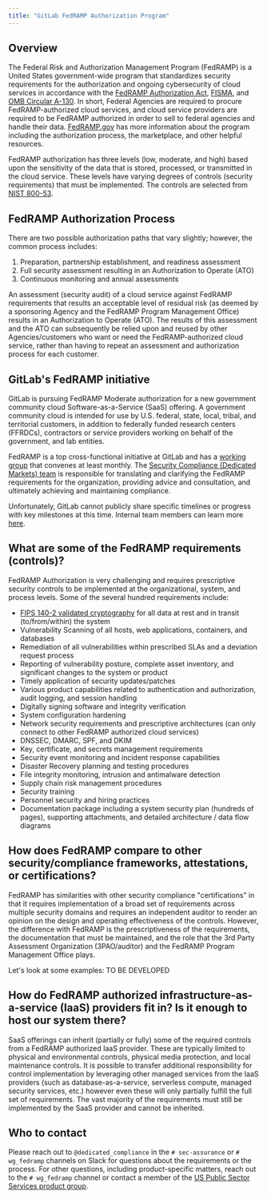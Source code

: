 ```yaml
---
title: "GitLab FedRAMP Authorization Program"
---
```


## Overview

The Federal Risk and Authorization Management Program (FedRAMP) is a United States government-wide program that standardizes security requirements for the authorization and ongoing cybersecurity of cloud services in accordance with the [FedRAMP Authorization Act](https://www.congress.gov/117/bills/hr7776/BILLS-117hr7776enr.pdf#page=1055), [FISMA](https://www.congress.gov/bill/113th-congress/senate-bill/2521), and [OMB Circular A-130](https://www.cio.gov/policies-and-priorities/circular-a-130/). In short, Federal Agencies are required to procure FedRAMP-authorized cloud services, and cloud service providers are required to be FedRAMP authorized in order to sell to federal agencies and handle their data. [FedRAMP.gov](https://www.fedramp.gov/program-basics/) has more information about the program including the authorization process, the marketplace, and other helpful resources.

FedRAMP authorization has three levels (low, moderate, and high) based upon the sensitivity of the data that is stored, processed, or transmitted in the cloud service. These levels have varying degrees of controls (security requirements) that must be implemented. The controls are selected from [NIST 800-53](https://csrc.nist.gov/Projects/risk-management/sp800-53-controls/release-search#/controls?version=5.1).

## FedRAMP Authorization Process

There are two possible authorization paths that vary slightly; however, the common process includes:

1. Preparation, partnership establishment, and readiness assessment
1. Full security assessment resulting in an Authorization to Operate (ATO)
1. Continuous monitoring and annual assessments

An assessment (security audit) of a cloud service against FedRAMP requirements that results an acceptable level of residual risk (as deemed by a sponsoring Agency and the FedRAMP Program Management Office) results in an Authorization to Operate (ATO). The results of this assessment and the ATO can subsequently be relied upon and reused by other Agencies/customers who want or need the FedRAMP-authorized cloud service, rather than having to repeat an assessment and authorization process for each customer.

## GitLab's FedRAMP initiative

GitLab is pursuing FedRAMP Moderate authorization for a new government community cloud Software-as-a-Service (SaaS) offering. A government community cloud is intended for use by U.S. federal, state, local, tribal, and territorial customers, in addition to federally funded research centers (FFRDCs), contractors or service providers working on behalf of the government, and lab entities.

FedRAMP is a top cross-functional initiative at GitLab and has a [working group](/handbook/company/working-groups/fedramp-execution/) that convenes at least monthly. The [Security Compliance (Dedicated Markets) team](/handbook/security/security-assurance/dedicated-compliance/) is responsible for translating and clarifying the FedRAMP requirements for the organization, providing advice and consultation, and ultimately achieving and maintaining compliance.

Unfortunately, GitLab cannot publicly share specific timelines or progress with key milestones at this time. Internal team members can learn more [here](https://internal.gitlab.com/handbook/engineering/fedramp-compliance/#-keeping-fedramp-safe).

## What are some of the FedRAMP requirements (controls)?

FedRAMP Authorization is very challenging and requires prescriptive security controls to be implemented at the organizational, system, and process levels. Some of the several hundred requirements include:

- [FIPS 140-2 validated cryptography](https://csrc.nist.gov/projects/cryptographic-module-validation-program) for all data at rest and in transit (to/from/within) the system
- Vulnerability Scanning of all hosts, web applications, containers, and databases
- Remediation of all vulnerabilities within prescribed SLAs and a deviation request process
- Reporting of vulnerability posture, complete asset inventory, and significant changes to the system or product
- Timely application of security updates/patches
- Various product capabilities related to authentication and authorization, audit logging, and session handling
- Digitally signing software and integrity verification
- System configuration hardening
- Network security requirements and prescriptive architectures (can only connect to other FedRAMP authorized cloud services)
- DNSSEC, DMARC, SPF, and DKIM
- Key, certificate, and secrets management requirements
- Security event monitoring and incident response capabilities
- Disaster Recovery planning and testing procedures
- File integrity monitoring, intrusion and antimalware detection
- Supply chain risk management procedures
- Security training
- Personnel security and hiring practices
- Documentation package including a system security plan (hundreds of pages), supporting attachments, and detailed architecture / data flow diagrams

## How does FedRAMP compare to other security/compliance frameworks, attestations, or certifications?

FedRAMP has similarities with other security compliance "certifications" in that it requires implementation of a broad set of requirements across multiple security domains and requires an independent auditor to render an opinion on the design and operating effectiveness of the controls. However, the difference with FedRAMP is the prescriptiveness of the requirements, the documentation that must be maintained, and the role that the 3rd Party Assessment Organization (3PAO/auditor) and the FedRAMP Program Management Office plays.

Let's look at some examples: TO BE DEVELOPED

## How do FedRAMP authorized infrastructure-as-a-service (IaaS) providers fit in? Is it enough to host our system there?

SaaS offerings can inherit (partially or fully) some of the required controls from a FedRAMP authorized IaaS provider. These are typically limited to physical and environmental controls, physical media protection, and local maintenance controls. It is possible to transfer additional responsibility for control implementation by leveraging other managed services from the IaaS providers (such as database-as-a-service, serverless compute, managed security services, etc.) however even these will only partially fulfill the full set of requirements. The vast majority of the requirements must still be implemented by the SaaS provider and cannot be inherited.

## Who to contact

Please reach out to `@dedicated_compliance` in the `# sec-assurance` or `# wg_fedramp` channels on Slack for questions about the requirements or the process. For other questions, including product-specific matters, reach out to the `# wg_fedramp` channel or contact a member of the [US Public Sector Services product group](/handbook/product/categories/#us-public-sector-services-group).
